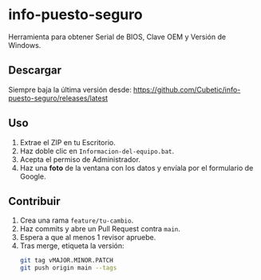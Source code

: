 # info-puesto-seguro

Herramienta para obtener Serial de BIOS, Clave OEM y Versión de Windows.

## Descargar

Siempre baja la última versión desde:
https://github.com/Cubetic/info-puesto-seguro/releases/latest

## Uso

1. Extrae el ZIP en tu Escritorio.  
2. Haz doble clic en `Informacion-del-equipo.bat`.  
3. Acepta el permiso de Administrador.  
4. Haz una **foto** de la ventana con los datos y envíala por el formulario de Google.

## Contribuir

1. Crea una rama `feature/tu-cambio`.  
2. Haz commits y abre un Pull Request contra `main`.  
3. Espera a que al menos 1 revisor apruebe.  
4. Tras merge, etiqueta la versión:  
   ```bash
   git tag vMAJOR.MINOR.PATCH
   git push origin main --tags
